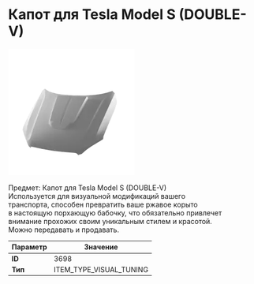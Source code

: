 # Капот для Tesla Model S (DOUBLE-V)

![Item Image](../img/3698.webp?raw=true)

Предмет: Капот для Tesla Model S (DOUBLE-V)<br>Используется для визуальной модификаций вашего<br>транспорта, способен превратить ваше ржавое корыто<br>в настоящую порхающую бабочку, что обязательно привлечет<br>внимание прохожих своим уникальным стилем и красотой.<br>Можно передавать и продавать.


| Параметр | Значение |
|----------|----------|
| **ID** | 3698 |
| **Тип** | ITEM_TYPE_VISUAL_TUNING |

